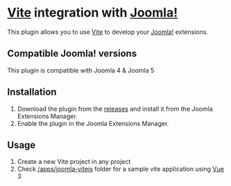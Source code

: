 # [Vite](https://vitejs.dev/) integration with [Joomla!](https://www.joomla.org/)  

This plugin allows you to use [Vite](https://vitejs.dev/) to develop your [Joomla!](https://www.joomla.org/) extensions.

## Compatible Joomla! versions  

This plugin is compatible with Joomla 4 & Joomla 5

## Installation

1. Download the plugin from the [releases](https://github.com/phproberto/joomla-vitejs/releases) and install it from the Joomla Extensions Manager.
2. Enable the plugin in the Joomla Extensions Manager.

## Usage

1. Create a new Vite project in any project
2. Check [/apps/joomla-vitejs](./apps/joomla-vitejs) folder for a sample vite application using [Vue](https://vuejs.org/) 3
